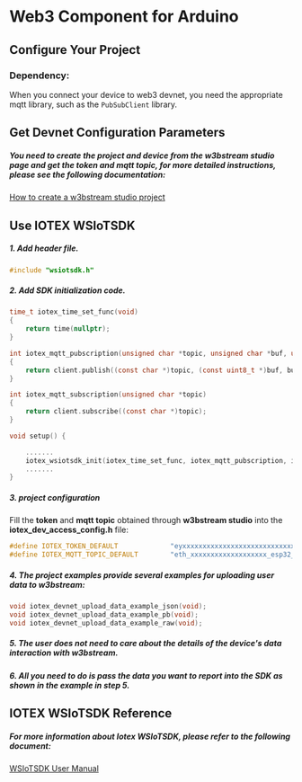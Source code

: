 # Web3 Component for Arduino



## Configure Your Project

### Dependency:

When you connect your device to web3 devnet, you need the appropriate mqtt library, such as the `PubSubClient`  library.



## Get Devnet Configuration Parameters

##### You need to create the project and device from the w3bstream studio page and get the token and mqtt topic, for more detailed instructions, please see the following documentation:

[How to create a w3bstream studio project](./doc/How_to_create_a_w3bstream_studio_project.md)



## Use IOTEX WSIoTSDK

##### 1. Add header file.

```c++
#include "wsiotsdk.h"
```

##### 2. Add SDK initialization code.

```c
time_t iotex_time_set_func(void)
{
    return time(nullptr);
}

int iotex_mqtt_pubscription(unsigned char *topic, unsigned char *buf, unsigned int buflen, int qos)
{
	return client.publish((const char *)topic, (const uint8_t *)buf, buflen, false);
}

int iotex_mqtt_subscription(unsigned char *topic)
{
    return client.subscribe((const char *)topic);
}

void setup() {

    .......
    iotex_wsiotsdk_init(iotex_time_set_func, iotex_mqtt_pubscription, iotex_mqtt_subscription);
    .......
}

```

##### 3. project configuration

Fill the **token** and **mqtt topic** obtained through **w3bstream studio** into the **iotex_dev_access_config.h** file:

```c
#define IOTEX_TOKEN_DEFAULT		        "eyxxxxxxxxxxxxxxxxxxxxxxxxxxxxxxxxx"
#define IOTEX_MQTT_TOPIC_DEFAULT		"eth_xxxxxxxxxxxxxxxxxxx_esp32_hello"
```

##### 4. The project examples provide several examples for uploading user data to w3bstream:

```c
void iotex_devnet_upload_data_example_json(void);
void iotex_devnet_upload_data_example_pb(void);
void iotex_devnet_upload_data_example_raw(void);
```

##### 5. The user does not need to care about the details of the device's data interaction with w3bstream.

##### 6. All you need to do is pass the data you want to report into the SDK as shown in the example in step 5.



## IOTEX WSIoTSDK Reference

##### For more information about Iotex WSIoTSDK, please refer to the following document:

[WSIoTSDK User Manual](./doc/WSIoTSDK_User_Manual.md)
